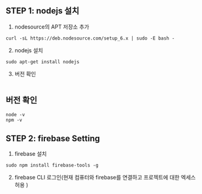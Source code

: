 ## STEP 1: nodejs 설치

1. nodesource의 APT 저장소 추가

```
curl -sL https://deb.nodesource.com/setup_6.x | sudo -E bash -
```

2. nodejs 설치

```
sudo apt-get install nodejs
```

3. 버전 확인

```

```



## 버전 확인

```
node -v
npm -v
```



## STEP 2: firebase Setting

1. firebase 설치

```
sudo npm install firebase-tools -g
```

2. firebase CLI 로그인(현재 컴퓨터와 firebase를 연결하고 프로젝트에 대한 엑세스 허용 )

```

```

